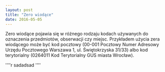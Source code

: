 ```yaml
---
layout: post
title: "Zero wiodące"
date: 2016-05-05
---
```


Zero wiodące pojawia się w różnego rodzaju kodach używanych do oznaczenia przedmiotów, obserwacji czy miejsc. Przykładem użycia zera wiodącego może być kod pocztowy (00-001 Pocztowy Numer Adresowy Urzędu Pocztowego Warszawa 1, ul. Świętokrzyska 31/33) albo kod terytorialny (0264011 Kod Terytorialny GUS miasta Wrocław). 

''''r
sadadsad
''''


